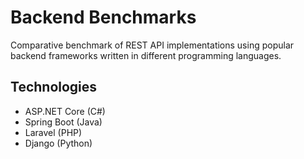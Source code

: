 # Backend Benchmarks

Comparative benchmark of REST API implementations using popular backend frameworks written in different programming languages.

## Technologies

- ASP.NET Core (C#)
- Spring Boot (Java)
- Laravel (PHP)
- Django (Python)
